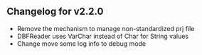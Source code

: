 ## Changelog for v2.2.0
+ Remove the mechanism to manage non-standardized prj file
+ DBFReader uses VarChar instead of Char for String values
+ Change move some log info to debug mode